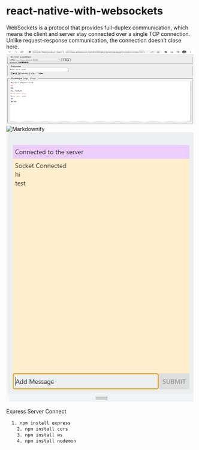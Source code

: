 # react-native-with-websockets
WebSockets is a protocol that provides full-duplex communication, which means the client and server stay connected over a single TCP connection. Unlike request-response communication, the connection doesn’t close here.
<img src="https://github.com/goldenashok/react-native-with-websockets/blob/main/screen-usage/simple-wesocket-client-chrome-extension.PNG" alt="Chrome Entension" width="500" height="200">
<img src="https://github.com/sitharthan/sitharthan/blob/main/reactgif.gif" alt="Markdownify" width="500" height="200">
<img src="https://github.com/goldenashok/react-native-with-websockets/blob/main/screen-usage/window.PNG" alt="window" width="500">

Express Server Connect
```
  1. npm install express
	2. npm install cors
	3. npm install ws
	4. npm install nodemon
```
